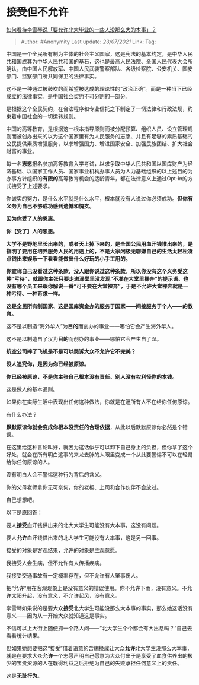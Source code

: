 # 接受但不允许
[如何看待李雪琴说「要允许北大毕业的一些人没那么大的本事」？](https://www.zhihu.com/question/457408234/answer/1866041585)

> Author: #Anonymity
> Last update: *23/07/2021* 
> Link:
> Tag:    


中国是一个全民所有制为主体的社会主义国家，这是宪法的基本约定，是中华人民共和国成其为中华人民共和国的基石，这也是最高人民法院、全国人民代表大会所确认，由中国人民解放军、中国人民武装警察部队、各级检察院、公安机关、国安部门、监察部门所共同保卫的法律事实。

这不是一种通过被鼓吹的而希望被达成的理论性的“政治正确”。而是一种当下已经成立的法律事实。是中国社会契约不可分割的一部分。

是根据这个全民契约，在合法程序和专业信托之下制定了一切法律和行政法规，约束着中国社会的一切运转规则。

中国的高等教育，是根据这一根本指导原则而被分配预算、组织人员、设立管理规则而被创办出来的以为这个国家里有为人民服务的志愿、并且有足够的素质基础的公民提供素质增强服务，以求增强国力、增进国家安全、加强民族团结、扩大社会财富的事业。

每一名**志愿**报名参加高等教育入学考试，以求争取中华人民共和国以国库财产为经济基础、以国家工作人员、国家事业机构办事人员为人力基础组织的以上述目的为办事方针组织的**有限的**高等教育机会的适龄青年，都在法律意义上通过Opt-in的方式接受了上述要求。

你诚实的努力，是什么水平就是什么水平，根本就没有人说过你必须成功。**但你有义务为自己不够成功感到遗憾和愧疚。**

**因为你受了人的恩惠。**

**你【受了】人的恩惠。**

**大学不是野地里长出来的，或者天上掉下来的，是全国公民用血汗钱堆出来的，是指明了要用在培养服务人民的用途上的，不是大家闲极无聊嫌自己的生活太轻松凑点钱出来娱乐一下看看能做出什么好玩的小手工用的。**

**你宣称自己没看过这种条款，没人跟你说过这种条款，所以你没有这个义务受这种“亏待”，就跟你主张只要走进澡堂里没发现“不准在大堂里裸奔”的提示语、也没有哪个员工来跟你解说一番“可不要在大堂裸奔”，于是不允许大堂裸奔就是一种亏待、一种苛求一样。**

**这是全民所有制国家、这是国库资金办的服务于国家——间接服务于个人——的教育。**

这不是以制造“海外华人”为**目的**而创办的事业——哪怕它会产生海外华人。

这不是以制造自了汉为**目的**而创办的事业——哪怕它会产生自了汉。

**航空公司摔了飞机是不是可以哭诉大众不允许它不完美？**

**没人追究你，是因为你已经被原谅。**

**你已经被原谅，不是你主张自己根本没有责任、别人没有权利怪你的本钱。**

这是做人的基本通则。

如果你在实际生活中表现出任何这种做法，你就是在逼所有人不在给你任何原谅。

有什么办法？

**默默原谅你就会变成你根本没责任的合理依据**，从此以后默默原谅你必然是个错误。

在这里给这种言论叫好，就因为这话似乎可以卸下自己身上的负担，但你拿了这个好处，就会在所有明白这事的来龙去脉的人眼里变成一个从此要警惕不可以在轻易给你任何原谅的人。

没有明白人会不警惕这种行为背后的含义。

你的父母老师拿你无可奈何，你的老板、上司和合作伙伴不会放过。

自己想想吧。

以下是原回答：

要人**接受**血汗钱供出来的北大大学生可能没有大本事，这没有问题。

要人**允许**血汗钱供出来的北大学生可能没有大本事，这是另一回事。

接受的对象是客观结果，允许的对象是主观意愿。

我接受人会生病，但不允许有人传播疾病。

我接受交通事故有一定概率存在，但不允许有人肇事伤人。

把“允许”用在客观现象上是没有意义的错误使用。你不允许下雨，没有意义。不允许太阳升起，没有意义，不允许起风，没有意义。

李雪琴如果说的是要大众**接受**北大学生可能没那么大本事的事实，那么她这话没有意义——因为从一开始大众就知道这是事实。

不信可以上大街上随便抓一个路人问——“北大学生个个都会有大出息吗？”自己去看看统计结果。

但如果她想要把这“接受”借着语意的含糊换成让大众**允许**北大学生没那么大本事，就是在要求大众**允许**一个志愿声明自己愿意为大众付出于是享受了血食供养出的极少的宝贵资源的人在既得利益之后拒绝为自己的失败承担任何意义上的责任。

这是**无耻行为**。



